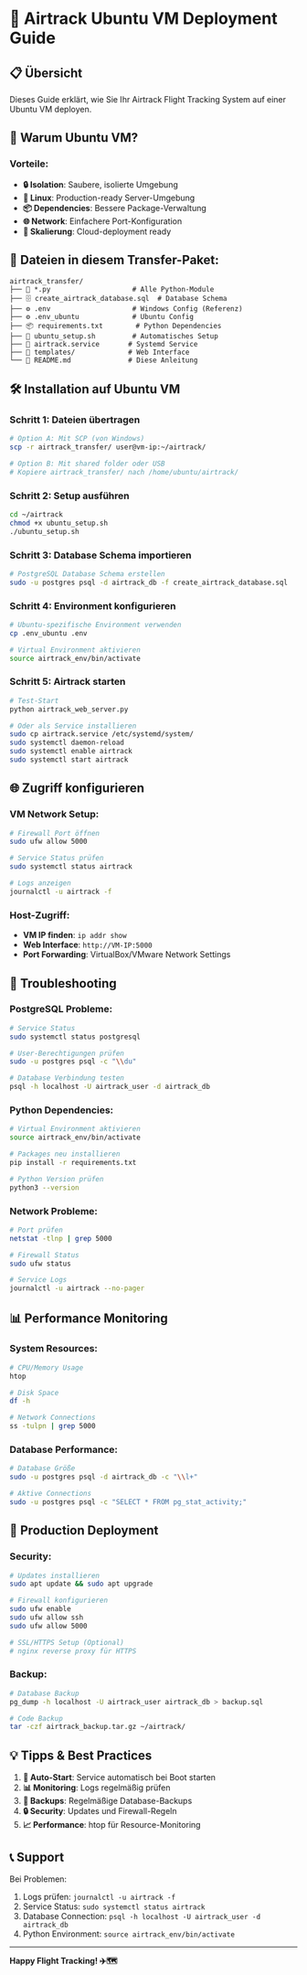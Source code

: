 # 🚀 Airtrack Ubuntu VM Deployment Guide

## 📋 Übersicht
Dieses Guide erklärt, wie Sie Ihr Airtrack Flight Tracking System auf einer Ubuntu VM deployen.

## 🎯 Warum Ubuntu VM?

### Vorteile:
- **🔒 Isolation**: Saubere, isolierte Umgebung
- **🐧 Linux**: Production-ready Server-Umgebung  
- **📦 Dependencies**: Bessere Package-Verwaltung
- **🌐 Network**: Einfachere Port-Konfiguration
- **🚀 Skalierung**: Cloud-deployment ready

## 📁 Dateien in diesem Transfer-Paket:

```
airtrack_transfer/
├── 🐍 *.py                    # Alle Python-Module
├── 🗄️ create_airtrack_database.sql  # Database Schema
├── ⚙️ .env                    # Windows Config (Referenz)
├── ⚙️ .env_ubuntu             # Ubuntu Config
├── 📦 requirements.txt        # Python Dependencies
├── 🔧 ubuntu_setup.sh         # Automatisches Setup
├── 🔧 airtrack.service       # Systemd Service
├── 📁 templates/             # Web Interface
└── 📄 README.md              # Diese Anleitung
```

## 🛠️ Installation auf Ubuntu VM

### Schritt 1: Dateien übertragen
```bash
# Option A: Mit SCP (von Windows)
scp -r airtrack_transfer/ user@vm-ip:~/airtrack/

# Option B: Mit shared folder oder USB
# Kopiere airtrack_transfer/ nach /home/ubuntu/airtrack/
```

### Schritt 2: Setup ausführen
```bash
cd ~/airtrack
chmod +x ubuntu_setup.sh
./ubuntu_setup.sh
```

### Schritt 3: Database Schema importieren
```bash
# PostgreSQL Database Schema erstellen
sudo -u postgres psql -d airtrack_db -f create_airtrack_database.sql
```

### Schritt 4: Environment konfigurieren
```bash
# Ubuntu-spezifische Environment verwenden
cp .env_ubuntu .env

# Virtual Environment aktivieren
source airtrack_env/bin/activate
```

### Schritt 5: Airtrack starten
```bash
# Test-Start
python airtrack_web_server.py

# Oder als Service installieren
sudo cp airtrack.service /etc/systemd/system/
sudo systemctl daemon-reload
sudo systemctl enable airtrack
sudo systemctl start airtrack
```

## 🌐 Zugriff konfigurieren

### VM Network Setup:
```bash
# Firewall Port öffnen
sudo ufw allow 5000

# Service Status prüfen
sudo systemctl status airtrack

# Logs anzeigen
journalctl -u airtrack -f
```

### Host-Zugriff:
- **VM IP finden**: `ip addr show`
- **Web Interface**: `http://VM-IP:5000`
- **Port Forwarding**: VirtualBox/VMware Network Settings

## 🔧 Troubleshooting

### PostgreSQL Probleme:
```bash
# Service Status
sudo systemctl status postgresql

# User-Berechtigungen prüfen
sudo -u postgres psql -c "\\du"

# Database Verbindung testen
psql -h localhost -U airtrack_user -d airtrack_db
```

### Python Dependencies:
```bash
# Virtual Environment aktivieren
source airtrack_env/bin/activate

# Packages neu installieren
pip install -r requirements.txt

# Python Version prüfen
python3 --version
```

### Network Probleme:
```bash
# Port prüfen
netstat -tlnp | grep 5000

# Firewall Status
sudo ufw status

# Service Logs
journalctl -u airtrack --no-pager
```

## 📊 Performance Monitoring

### System Resources:
```bash
# CPU/Memory Usage
htop

# Disk Space
df -h

# Network Connections
ss -tulpn | grep 5000
```

### Database Performance:
```bash
# Database Größe
sudo -u postgres psql -d airtrack_db -c "\\l+"

# Aktive Connections
sudo -u postgres psql -c "SELECT * FROM pg_stat_activity;"
```

## 🚀 Production Deployment

### Security:
```bash
# Updates installieren
sudo apt update && sudo apt upgrade

# Firewall konfigurieren
sudo ufw enable
sudo ufw allow ssh
sudo ufw allow 5000

# SSL/HTTPS Setup (Optional)
# nginx reverse proxy für HTTPS
```

### Backup:
```bash
# Database Backup
pg_dump -h localhost -U airtrack_user airtrack_db > backup.sql

# Code Backup
tar -czf airtrack_backup.tar.gz ~/airtrack/
```

## 💡 Tipps & Best Practices

1. **🔄 Auto-Start**: Service automatisch bei Boot starten
2. **📊 Monitoring**: Logs regelmäßig prüfen
3. **💾 Backups**: Regelmäßige Database-Backups
4. **🔒 Security**: Updates und Firewall-Regeln
5. **📈 Performance**: htop für Resource-Monitoring

## 📞 Support

Bei Problemen:
1. Logs prüfen: `journalctl -u airtrack -f`
2. Service Status: `sudo systemctl status airtrack`
3. Database Connection: `psql -h localhost -U airtrack_user -d airtrack_db`
4. Python Environment: `source airtrack_env/bin/activate`

---

**Happy Flight Tracking! ✈️🗺️**
